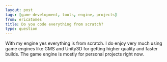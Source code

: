 ```yaml
---
layout: post
tags: [game development, tools, engine, projects]
from: ericatomes
title: Do you code everything from scratch?
type: question
---
```

With my engine yes everything is from scratch. I do enjoy very much using game engines like GMS and Unity3D for getting higher quality and faster builds. The game engine is mostly for personal projects right now.
